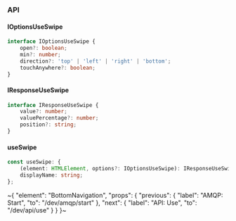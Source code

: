 

### API

#### IOptionsUseSwipe

```ts
interface IOptionsUseSwipe {
    open?: boolean;
    min?: number;
    direction?: 'top' | 'left' | 'right' | 'bottom';
    touchAnywhere?: boolean;
}
```

#### IResponseUseSwipe

```ts
interface IResponseUseSwipe {
    value?: number;
    valuePercentage?: number;
    position?: string;
}
```

#### useSwipe

```ts
const useSwipe: {
    (element: HTMLElement, options?: IOptionsUseSwipe): IResponseUseSwipe;
    displayName: string;
};
```

~{
  "element": "BottomNavigation",
  "props": {
    "previous": {
      "label": "AMQP: Start",
      "to": "/dev/amqp/start"
    },
    "next": {
      "label": "API: Use",
      "to": "/dev/api/use"
    }
  }
}~
